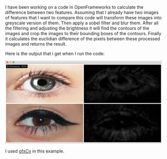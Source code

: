I have been working on a code in OpenFrameworks to calculate the difference between two features. Assuming that I already have two images of features that I want to compare this code will transform these images into greyscale version of them. Then apply a sobel filter and blur them. After all the filtering and adjusting the brightness it will find the contours of the images and crop the images to their bounding boxes of the contours. Finally it calculates the euclidian difference of the pixels between these processed images and returns the result.

Here is the output that i get when I run the code:

![](https://github.com/danaras/difference-between-two-contours/blob/master/Screen%20Shot%202016-03-18%20at%204.32.07%20PM.png)

I used [ofxCv](https://github.com/kylemcdonald/ofxCv) in this example.
